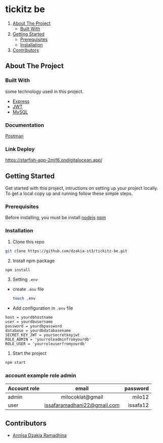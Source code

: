 # tickitz be

<!-- NAVIGATION -->
<ol>
    <li>
      <a href="#about-the-project">About The Project</a>
      <ul>
        <li><a href="#built-with">Built With</a></li>
      </ul>
    </li>
    <li>
      <a href="#getting-started">Getting Started</a>
      <ul>
        <li><a href="#prerequisites">Prerequisites</a></li>
        <li><a href="#installation">Installation</a></li>
      </ul>
    </li>
    <li><a href="#contributors">Contributors</a></li>
  </ol>

<!-- ABOUT THE PROJECT -->

## About The Project

### Built With

some technology used in this project.

- [Express](https://expressjs.com)
- [JWT](https://jwt.io)
- [MySQL](https://mysql.com)


### Documentation

[Postman](https://documenter.getpostman.com/view/21402214/UzBsHQ2Y)

### Link Deploy
<a>https://starfish-app-2mjf6.ondigitalocean.app/</a> 
<!-- GETTING STARTED -->

## Getting Started

Get started with this project, intructions on setting up your project locally.
To get a local copy up and running follow these simple steps.

### Prerequisites

Before installing, you must be install [nodejs](https://nodejs.org) [npm](https://docs.npmjs.com/downloading-and-installing-node-js-and-npm)

### Installation

1. Clone this repo

```sh
git clone https://github.com/dzakia-st3/tickitz-be.git
```
2. Install npm package

```sh
npm install
```

3. Setting `.env`

- create `.env` file

  ```sh
  touch .env
  ```

- Add configuration in `.env` file

```
host = yourdbhostname
user = yourdbusername
password = yourdbpassword
database = yourdbdatabasename
SECRET_KEY_JWT = yoursecretkeyjwt
ROLE_ADMIN = 'yourroleadminfromyourdb'
ROLE_USER = 'yourroleuserfromyourdb'
```


1. Start the project

```sh
npm start
```
### account example role admin
| Account role  | email | password |
| ----------- | :---------: | ----------: |
| admin | milocoklat@gmail | milo12 |
| user | issafaramadhani22@gmail.com | issafa12 |


<!-- Contributors -->

## Contributors

- [Annisa Dzakia Ramadhina ](https://github.com/dzakia-st3)
